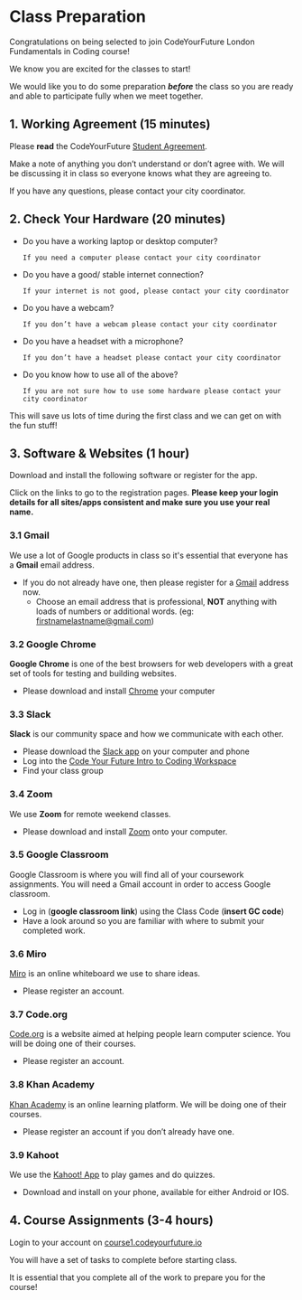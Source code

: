 # Class Preparation

Congratulations on being selected to join CodeYourFuture London Fundamentals in Coding course!

We know you are excited for the classes to start!

We would like you to do some preparation _**before**_ the class so you are ready and able to participate fully when we meet together.

## 1. Working Agreement \(15 minutes\)

Please **read** the CodeYourFuture [Student Agreement](https://docs.codeyourfuture.io/students/student-agreement).

Make a note of anything you don’t understand or don’t agree with. We will be discussing it in class so everyone knows what they are agreeing to.

If you have any questions, please contact your city coordinator.

## 2. Check Your Hardware \(20 minutes\)

* Do you have a working laptop or desktop computer?

  ```text
  If you need a computer please contact your city coordinator
  ```

* Do you have a good/ stable internet connection?

  ```text
  If your internet is not good, please contact your city coordinator
  ```

* Do you have a webcam?

  ```text
  If you don’t have a webcam please contact your city coordinator
  ```

* Do you have a headset with a microphone?

  ```text
  If you don’t have a headset please contact your city coordinator
  ```

* Do you know how to use all of the above?

  ```text
  If you are not sure how to use some hardware please contact your city coordinator
  ```

This will save us lots of time during the first class and we can get on with the fun stuff!

## 3. Software & Websites \(1 hour\)

Download and install the following software or register for the app. 

Click on the links to go to the registration pages.  **Please keep your login details for all sites/apps consistent and make sure you use your real name.** 

### 3.1 Gmail

We use a lot of Google products in class so it's essential that everyone has a **Gmail** email address.

* If you do not already have one, then please register for a [Gmail](https://accounts.google.com/SignUp) address now.
  * Choose an email address that is professional, **NOT** anything with loads of numbers or additional words. \(eg: [firstnamelastname@gmail.com](mailto:firstnamelastname@gmail.com)\)

### 3.2 Google Chrome

**Google Chrome** is one of the best browsers for web developers with a great set of tools for testing and building websites.

* Please download and install [Chrome](https://www.google.com/chrome/) your computer

### 3.3 Slack

**Slack** is our community space and how we communicate with each other.

* Please download the [Slack app](https://slack.com/intl/en-gb/) on your computer and phone
* Log into the [Code Your Future Intro to Coding Workspace](https://cyf-introtocoding.slack.com/)
* Find your class group

### 3.4 Zoom

We use **Zoom** for remote weekend classes.

* Please download and install [Zoom](https://zoom.us/signup) onto your computer. 

### 3.5 Google Classroom

Google Classroom is where you will find all of your coursework assignments. You will need a Gmail account in order to access Google classroom.

* Log in \(**google classroom link**\) using the Class Code \(**insert GC code**\)
* Have a look around so you are familiar with where to submit your completed work. 

### 3.6 Miro

[Miro](https://miro.com/signup/) is an online whiteboard we use to share ideas.

* Please register an account.

### 3.7 Code.org

[Code.org](https://studio.code.org/users/sign_up) is a website aimed at helping people learn computer science. You will be doing one of their courses.

* Please register an account.

### 3.8 Khan Academy

[Khan Academy](https://www.khanacademy.org) is an online learning platform. We will be doing one of their courses.

* Please register an account if you don’t already have one.

### 3.9 Kahoot

We use the [Kahoot! App](https://kahoot.com/home/mobile-app/) to play games and do quizzes.

* Download and install on your phone, available for either Android or IOS. 

## **4. Course Assignments \(3-4 hours\)**

Login to your account on [course1.codeyourfuture.io](https://course1.codeyourfuture.io)

You will have a set of tasks to complete before starting class.

It is essential that you complete all of the work to prepare you for the course!

